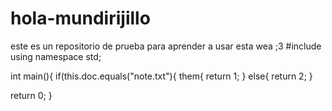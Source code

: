 # hola-mundirijillo
este es un repositorio de prueba para aprender a usar esta wea ;3
#include <iostream>
using namespace std;
  
  int main(){
  if(this.doc.equals("note.txt"){
    them{
    return 1;
    }
    else{
    return 2;
    }
  
  
  return 0;
  }
